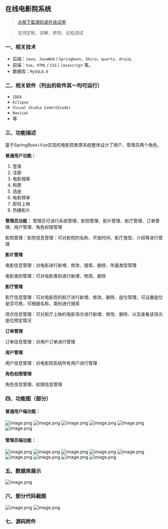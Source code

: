 ## 在线电影院系统

> [点我下载源码或在线试用](https://www.notmaker.com/detail/4d916704b3d842d3b8ae1067b14cbe88/ghb20250812) 

> 支持定制、讲解、修改、远程调试

### 一、相关技术
- 后端：`Java`、`JavaWeb` / `Springboot`、`Shiro`、`quartz`、`druid`。
- 前端：`Vue`、`HTML` / `CSS` / `Javascript` 等。
- 数据库：`MySQL8.0`

### 二、相关软件（列出的软件其一均可运行）
- `IDEA`
- `Eclipse`
- `Visual Studio Code(VScode)`
- `Navicat`
- 等

### 三、功能描述
基于SpringBoot+Vue实现的电影院售票系统整体设计了用户、管理员两个角色。

**普通用户功能：**
1. 登录
2. 注册
3. 电影搜索
4. 购票
5. 选座
6. 电影榜单
7. 即将上映
8. 热播影片


**管理员功能：**
管理员可进行系统管理，影院管理、影片管理、影厅管理、订单管理、用户管理、角色权限管理

影院管理：影院信息管理：可对影院的名称、开放时间、影厅类型、介绍等进行管理

**影片管理**

电影信息管理：对电影进行新增、修改、搜索、删除、所属类型管理

电影类别管理：可对电影类别进行新增、修改、删除

**影厅管理**

影厅信息管理：可对电影院的影厅进行新增、修改、删除、座位管理，可设置座位是否可用，可根据名称、类别进行搜索

场次信息管理：可对影厅上映的电影场次进行新增、修改、删除、以及查看该场次座位预定情况

**订单管理**

订单信息管理：对用户订单进行管理

**用户管理**

用户信息管理：对电影院系统所有用户进行管理

**角色权限管理**

角色信息管理、权限信息管理

### 四、功能图（部分）

#### 普通用户端功能：
![image.png](https://store.ptcc9.top/notmaker/user_upload/02dab151e8504d5890fa01c3c12255bd/2025-02-18%2020:20:34_image.png)
![image.png](https://store.ptcc9.top/notmaker/user_upload/02dab151e8504d5890fa01c3c12255bd/2025-02-18%2020:20:45_image.png)
![image.png](https://store.ptcc9.top/notmaker/user_upload/02dab151e8504d5890fa01c3c12255bd/2025-02-18%2020:20:53_image.png)
![image.png](https://store.ptcc9.top/notmaker/user_upload/02dab151e8504d5890fa01c3c12255bd/2025-02-18%2020:21:00_image.png)
![image.png](https://store.ptcc9.top/notmaker/user_upload/02dab151e8504d5890fa01c3c12255bd/2025-02-18%2020:21:11_image.png)
![image.png](https://store.ptcc9.top/notmaker/user_upload/02dab151e8504d5890fa01c3c12255bd/2025-02-18%2020:21:55_image.png)
#### 管理员端功能：
![image.png](https://store.ptcc9.top/notmaker/user_upload/02dab151e8504d5890fa01c3c12255bd/2025-02-18%2020:19:16_image.png)
![image.png](https://store.ptcc9.top/notmaker/user_upload/02dab151e8504d5890fa01c3c12255bd/2025-02-18%2020:19:24_image.png)
![image.png](https://store.ptcc9.top/notmaker/user_upload/02dab151e8504d5890fa01c3c12255bd/2025-02-18%2020:19:32_image.png)
![image.png](https://store.ptcc9.top/notmaker/user_upload/02dab151e8504d5890fa01c3c12255bd/2025-02-18%2020:19:38_image.png)
![image.png](https://store.ptcc9.top/notmaker/user_upload/02dab151e8504d5890fa01c3c12255bd/2025-02-18%2020:19:44_image.png)
![image.png](https://store.ptcc9.top/notmaker/user_upload/02dab151e8504d5890fa01c3c12255bd/2025-02-18%2020:19:50_image.png)
![image.png](https://store.ptcc9.top/notmaker/user_upload/02dab151e8504d5890fa01c3c12255bd/2025-02-18%2020:19:55_image.png)
![image.png](https://store.ptcc9.top/notmaker/user_upload/02dab151e8504d5890fa01c3c12255bd/2025-02-18%2020:19:59_image.png)
![image.png](https://store.ptcc9.top/notmaker/user_upload/02dab151e8504d5890fa01c3c12255bd/2025-02-18%2020:20:04_image.png)

### 五、数据库展示
![image.png](https://store.ptcc9.top/notmaker/user_upload/02dab151e8504d5890fa01c3c12255bd/2025-02-18%2020:22:49_image.png)
### 六、部分代码截图
![image.png](https://store.ptcc9.top/notmaker/user_upload/02dab151e8504d5890fa01c3c12255bd/2025-02-18%2020:23:42_image.png)
![image.png](https://store.ptcc9.top/notmaker/user_upload/02dab151e8504d5890fa01c3c12255bd/2025-02-18%2020:24:04_image.png)

### 七、源码附件


